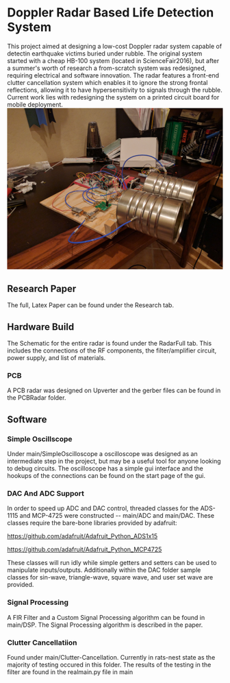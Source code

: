 # Doppler Radar Based Life Detection System

This project aimed at designing a low-cost Doppler radar system capable of detectin earthquake victims buried under rubble. The original system started with a cheap HB-100 system (located in ScienceFair2016), but after a summer's worth of research a from-scratch system was redesigned, requiring electrical and software innovation. The radar features a front-end clutter cancellation system which enables it to ignore the strong frontal reflections, allowing it to have hypersensitivity to signals through the rubble. Current work lies with redesigning the system on a printed circuit board for mobile deployment. 
![alt text](https://github.com/SachinKonan/DopplerLifeDetectionSystem/blob/master/RadarFull/fullphysicalradar.jpg "Doppler")

## Research Paper
The full, Latex Paper can be found under the Research tab. 

## Hardware Build

The Schematic for the entire radar is found under the RadarFull tab. This includes the connections of the RF components, the filter/amplifier circuit, power supply, and list of materials.

### PCB

A PCB radar was designed on Upverter and the gerber files can be found in the PCBRadar folder. 

## Software

### Simple Oscillscope

Under main/SimpleOscilloscope a oscilloscope was designed as an intermediate step in the project, but may be a useful tool for anyone looking to debug circuits. The oscilloscope has a simple gui interface and the hookups of the connections can be found on the start page of the gui. 

### DAC And ADC Support

In order to speed up ADC and DAC control, threaded classes for the ADS-1115 and MCP-4725 were constructed -- main/ADC and main/DAC. These classes require the bare-bone libraries provided by adafruit: 

https://github.com/adafruit/Adafruit_Python_ADS1x15

https://github.com/adafruit/Adafruit_Python_MCP4725

These classes will run idly while simple getters and setters can be used to manipulate inputs/outputs. Additionally within the DAC folder sample classes for sin-wave, triangle-wave, square wave, and user set wave are provided. 

### Signal Processing

A FIR Filter and a Custom Signal Processing algorithm can be found in main/DSP. The Signal Processing algorithm is described in the paper. 

### Clutter Cancellatiion 

Found under main/Clutter-Cancellation. Currently in rats-nest state as the majority of testing occured in this folder. The results of the testing in the filter are found in the realmain.py file in main
